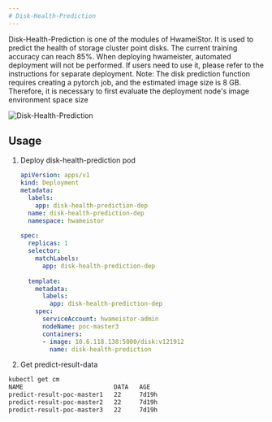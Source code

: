 ```yaml
---
# Disk-Health-Prediction
---
```


Disk-Health-Prediction is one of the modules of HwameiStor. It is used to predict the health of storage cluster point disks. The current training accuracy can reach 85%. When deploying hwameister, automated deployment will not be performed. If users need to use it, please refer to the instructions for separate deployment. Note: The disk prediction function requires creating a pytorch job, and the estimated image size is 8 GB. Therefore, it is necessary to first evaluate the deployment node's image environment space size

![Disk-Health-Prediction](https://img-blog.csdnimg.cn/direct/3c951753b4354b4f8ac7ed18a611d734.png#pic_center)


## Usage



1. Deploy disk-health-prediction pod
   
   ```yaml
   apiVersion: apps/v1
   kind: Deployment
   metadata:
     labels:
       app: disk-health-prediction-dep
     name: disk-health-prediction-dep
     namespace: hwameistor
     
   spec:
     replicas: 1
     selector:
       matchLabels:
         app: disk-health-prediction-dep
         
     template:
       metadata:
         labels:
           app: disk-health-prediction-dep
       spec:
         serviceAccount: hwameistor-admin
         nodeName: poc-master3
         containers:
         - image: 10.6.118.138:5000/disk:v121912
           name: disk-health-prediction
   ```


2. Get predict-result-data 

```bash
kubectl get cm
NAME                         DATA   AGE
predict-result-poc-master1   22     7d19h
predict-result-poc-master2   22     7d19h
predict-result-poc-master3   22     7d19h
```
